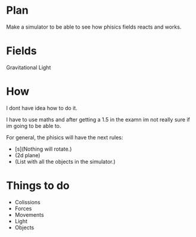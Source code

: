 # Plan 
Make a simulator to be able to see how phisics fields reacts and works.

# Fields
Gravitational
Light

# How
I dont have idea how to do it.

I have to use maths and after getting a 1.5 in the examn im not really sure if im going to be able to.

For general, the phisics will have the next rules:

  * [s](Nothing will rotate.)
  * (2d plane)
  * (List with all the objects in the simulator.)
  

# Things to do
  * Colissions
  * Forces
  * Movements
  * Light
  * Objects
